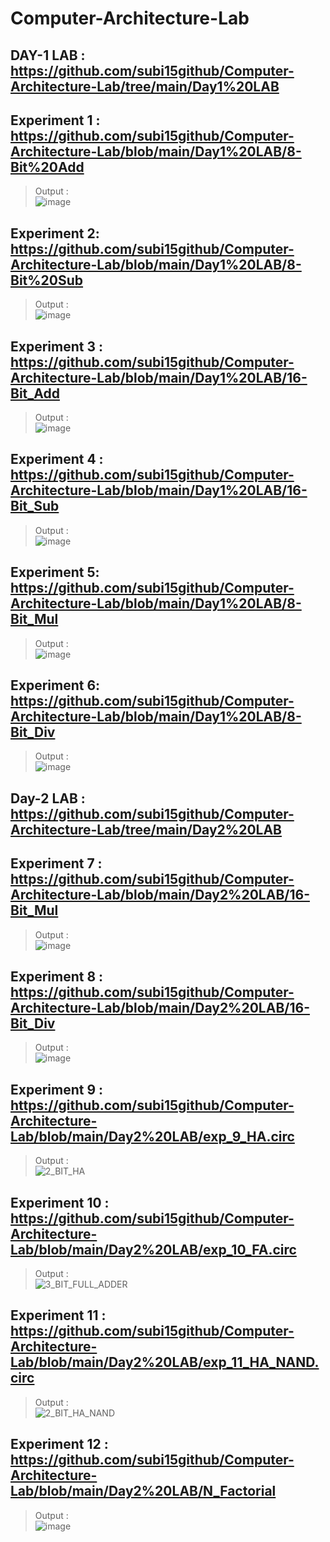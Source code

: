 # Computer-Architecture-Lab
## DAY-1 LAB : https://github.com/subi15github/Computer-Architecture-Lab/tree/main/Day1%20LAB <br/>
## Experiment 1 : https://github.com/subi15github/Computer-Architecture-Lab/blob/main/Day1%20LAB/8-Bit%20Add<br/>
> Output : <br/>
> ![image](https://user-images.githubusercontent.com/113248863/193626478-1582c554-f845-4bd1-b34a-c1258999b6d9.png)<br/>
 ## Experiment 2: https://github.com/subi15github/Computer-Architecture-Lab/blob/main/Day1%20LAB/8-Bit%20Sub<br/>
> Output : <br/>
> ![image](https://user-images.githubusercontent.com/113248863/193636812-c566b735-0e72-41f8-a408-4aae752529c8.png)<br/>
## Experiment 3 : https://github.com/subi15github/Computer-Architecture-Lab/blob/main/Day1%20LAB/16-Bit_Add<br/>
> Output : <br/>
> ![image](https://user-images.githubusercontent.com/113248863/194122700-e04b8391-a12b-4a6a-a7da-a2537397f7d4.png)<br/>
## Experiment 4 : https://github.com/subi15github/Computer-Architecture-Lab/blob/main/Day1%20LAB/16-Bit_Sub<br/>
> Output : <br/>
> ![image](https://user-images.githubusercontent.com/113248863/194123206-420f1773-f555-49b6-a3b3-db5171781766.png)
## Experiment 5: https://github.com/subi15github/Computer-Architecture-Lab/blob/main/Day1%20LAB/8-Bit_Mul<br/>
> Output : <br/>
> ![image](https://user-images.githubusercontent.com/113248863/194116944-a84b1e11-5ba3-4732-ade9-5d0621c63f62.png)<br/>
## Experiment 6: https://github.com/subi15github/Computer-Architecture-Lab/blob/main/Day1%20LAB/8-Bit_Div<br/>
> Output : <br/>
> ![image](https://user-images.githubusercontent.com/113248863/194119918-aa7f0966-9cb1-4c4c-963a-7caf2b795c66.png)<br/>
## Day-2 LAB : https://github.com/subi15github/Computer-Architecture-Lab/tree/main/Day2%20LAB<br/>
## Experiment 7 : https://github.com/subi15github/Computer-Architecture-Lab/blob/main/Day2%20LAB/16-Bit_Mul<br/>
> Output : <br/>
> ![image](https://user-images.githubusercontent.com/113248863/194132198-50d38d4a-98f8-49b1-abba-c403894b907d.png)<br/>
## Experiment 8 : https://github.com/subi15github/Computer-Architecture-Lab/blob/main/Day2%20LAB/16-Bit_Div<br/>
> Output : <br/>
> ![image](https://user-images.githubusercontent.com/113248863/194131953-06769b3b-02d6-4641-8022-97a6cc9e746d.png)<br/>
## Experiment 9 : https://github.com/subi15github/Computer-Architecture-Lab/blob/main/Day2%20LAB/exp_9_HA.circ<br/>
> Output : <br/>
> ![2_BIT_HA](https://user-images.githubusercontent.com/113248863/194132350-c241be85-2bd6-4723-a8e5-6f69027cfbb6.png)<br/>
## Experiment 10 : https://github.com/subi15github/Computer-Architecture-Lab/blob/main/Day2%20LAB/exp_10_FA.circ<br/>
> Output : <br/>
> ![3_BIT_FULL_ADDER](https://user-images.githubusercontent.com/113248863/194132460-9cf773a4-dc9d-4cfa-a249-91fe26446f8f.png)<br/>
## Experiment 11 : https://github.com/subi15github/Computer-Architecture-Lab/blob/main/Day2%20LAB/exp_11_HA_NAND.circ<br/>
> Output : <br/>
> ![2_BIT_HA_NAND](https://user-images.githubusercontent.com/113248863/194132608-f37a146e-a97b-44d6-9b04-9e4c7c2146be.png)<br/>
## Experiment 12 : https://github.com/subi15github/Computer-Architecture-Lab/blob/main/Day2%20LAB/N_Factorial<br/>
> Output : <br/>
> ![image](https://user-images.githubusercontent.com/113248863/194133382-6a9c6c42-23c2-456f-af05-6514276d39e0.png)<br/>





